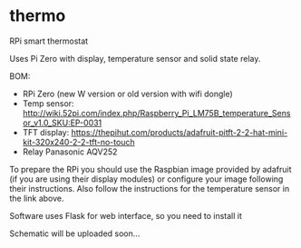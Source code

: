 # thermo
RPi smart thermostat

Uses Pi Zero with display, temperature sensor and solid state relay.

BOM:
- RPi Zero (new W version or old version with wifi dongle)
- Temp sensor: http://wiki.52pi.com/index.php/Raspberry_Pi_LM75B_temperature_Sensor_v1.0_SKU:EP-0031
- TFT display: https://thepihut.com/products/adafruit-pitft-2-2-hat-mini-kit-320x240-2-2-tft-no-touch
- Relay Panasonic AQV252

To prepare the RPi you should use the Raspbian image provided by adafruit (if you are using their display modules) or configure your image following their instructions.
Also follow the instructions for the temperature sensor in the link above.

Software uses Flask for web interface, so you need to install it

Schematic will be uploaded soon...
